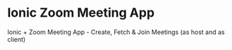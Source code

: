 # Ionic Zoom Meeting App
 Ionic + Zoom Meeting App - Create, Fetch & Join Meetings (as host and as client)
